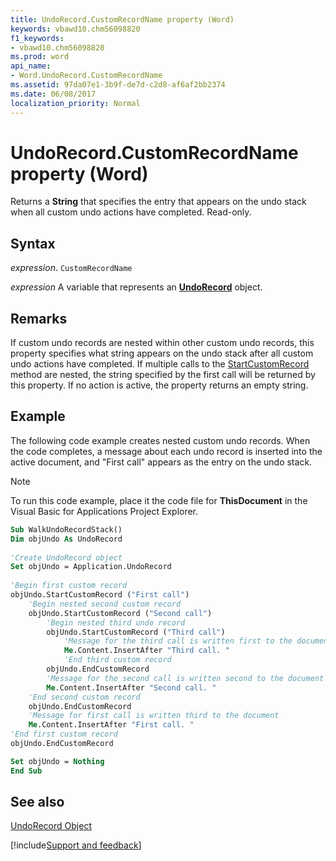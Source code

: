 ```yaml
---
title: UndoRecord.CustomRecordName property (Word)
keywords: vbawd10.chm56098820
f1_keywords:
- vbawd10.chm56098820
ms.prod: word
api_name:
- Word.UndoRecord.CustomRecordName
ms.assetid: 97da07e1-3b9f-de7d-c2d8-af6af2bb2374
ms.date: 06/08/2017
localization_priority: Normal
---
```



# UndoRecord.CustomRecordName property (Word)

Returns a  **String** that specifies the entry that appears on the undo stack when all custom undo actions have completed. Read-only.


## Syntax

_expression_. `CustomRecordName`

_expression_ A variable that represents an **[UndoRecord](Word.UndoRecord.md)** object.


## Remarks

If custom undo records are nested within other custom undo records, this property specifies what string appears on the undo stack after all custom undo actions have completed. If multiple calls to the [StartCustomRecord](Word.UndoRecord.StartCustomRecord.md) method are nested, the string specified by the first call will be returned by this property. If no action is active, the property returns an empty string.


## Example

The following code example creates nested custom undo records. When the code completes, a message about each undo record is inserted into the active document, and "First call" appears as the entry on the undo stack.


> [!NOTE] 
> To run this code example, place it the code file for  **ThisDocument** in the Visual Basic for Applications Project Explorer.


```vb
Sub WalkUndoRecordStack()
Dim objUndo As UndoRecord
 
'Create UndoRecord object
Set objUndo = Application.UndoRecord
 
'Begin first custom record
objUndo.StartCustomRecord ("First call")
    'Begin nested second custom record
    objUndo.StartCustomRecord ("Second call")
        'Begin nested third undo record
        objUndo.StartCustomRecord ("Third call")
            'Message for the third call is written first to the document
            Me.Content.InsertAfter "Third call. "
            'End third custom record
        objUndo.EndCustomRecord
        'Message for the second call is written second to the document
        Me.Content.InsertAfter "Second call. "
    'End second custom record
    objUndo.EndCustomRecord
    'Message for first call is written third to the document
    Me.Content.InsertAfter "First call. "
'End first custom record
objUndo.EndCustomRecord

Set objUndo = Nothing
End Sub
```


## See also


[UndoRecord Object](Word.UndoRecord.md)

[!include[Support and feedback](~/includes/feedback-boilerplate.md)]